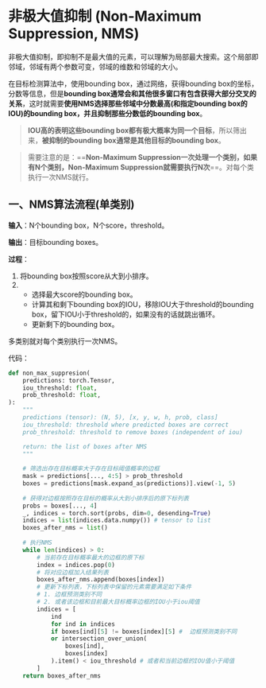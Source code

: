# 非极大值抑制 (Non-Maximum Suppression, NMS)

非极大值抑制，即抑制不是最大值的元素，可以理解为局部最大搜索。这个局部即邻域，邻域有两个参数可变，邻域的维数和邻域的大小。

在目标检测算法中，使用bounding box，通过网络，获得bounding box的坐标，分数等信息，但是**bounding box通常会和其他很多窗口有包含获得大部分交叉的关系**，这时就需要**使用NMS选择那些邻域中分数最高(和指定bounding box的IOU)的bounding box，并且抑制那些分数低的bounding box**。

> **IOU高的表明这些bounding box都有极大概率为同一个目标**，所以筛出来，**被抑制的bounding box通常是其他目标的bounding box**。

> 需要注意的是：==**Non-Maximum Suppression一次处理一个类别，如果有N个类别，Non-Maximum Suppression就需要执行N次**==。对每个类执行一次NMS就行。

## 一、NMS算法流程(单类别)

**输入**：N个bounding box，N个score，threshold。

**输出**：目标bounding boxes。

**过程**：

1. 将bounding box按照score从大到小排序。
2. + 选择最大score的bounding box。
   + 计算其和剩下bounding box的IOU，移除IOU大于threshold的bounding box，留下IOU小于threshold的，如果没有的话就跳出循环。
   + 更新剩下的bounding box。

多类别就对每个类别执行一次NMS。

代码：

```python
def non_max_suppresion(
    predictions: torch.Tensor,
    iou_threshold: float,
    prob_threshold: float,
):
    """
    predictions (tensor): (N, 5), [x, y, w, h, prob, class]
    iou_threshold: threshold where predicted boxes are correct
    prob_threshold: threshold to remove boxes (independent of iou)

    return: the list of boxes after NMS
    """
    
    # 筛选出存在目标概率大于存在目标阈值概率的边框
    mask = predictions[..., 4:5] > prob_threshold
    boxes = predictions[mask.expand_as(predictions)].view(-1, 5)
    
    # 获得对边框按照存在目标的概率从大到小排序后的原下标列表
    probs = boxes[..., 4]
    _, indices = torch.sort(probs, dim=0, desending=True)
    indices = list(indices.data.numpy()) # tensor to list
    boxes_after_nms = list()
	
    # 执行NMS
    while len(indices) > 0:
        # 当前存在目标概率最大的边框的原下标
        index = indices.pop(0) 
        # 将对应边框加入结果列表
        boxes_after_nms.append(boxes[index])
        # 更新下标列表，下标列表中保留的元素需要满足如下条件
        # 1. 边框预测类别不同
        # 2. 或者该边框和目前最大目标概率边框的IOU小于iou阈值
        indices = [
            ind
            for ind in indices 
            if boxes[ind][5] != boxes[index][5] #  边框预测类别不同
            or intersection_over_union(
                boxes[ind],
                boxes[index]
            ).item() < iou_threshold # 或者和当前边框的IOU值小于阈值
        ]
    return boxes_after_nms
```

